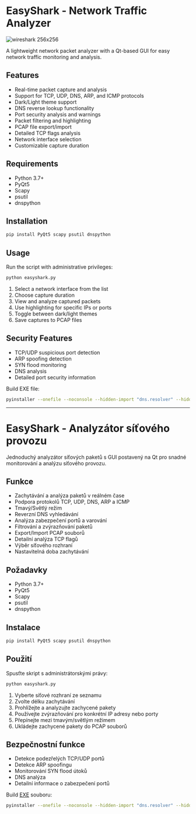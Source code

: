# EasyShark - Network Traffic Analyzer

![wireshark 256x256](https://github.com/user-attachments/assets/9fb25903-7977-4ebb-afb4-4fdb57924fee)


A lightweight network packet analyzer with a Qt-based GUI for easy network traffic monitoring and analysis.

## Features

- Real-time packet capture and analysis
- Support for TCP, UDP, DNS, ARP, and ICMP protocols
- Dark/Light theme support
- DNS reverse lookup functionality
- Port security analysis and warnings
- Packet filtering and highlighting
- PCAP file export/import
- Detailed TCP flags analysis
- Network interface selection
- Customizable capture duration

## Requirements

- Python 3.7+
- PyQt5
- Scapy
- psutil
- dnspython

## Installation

```bash
pip install PyQt5 scapy psutil dnspython
```

## Usage

Run the script with administrative privileges:

```bash
python easyshark.py
```

1. Select a network interface from the list
2. Choose capture duration
3. View and analyze captured packets
4. Use highlighting for specific IPs or ports
5. Toggle between dark/light themes
6. Save captures to PCAP files

## Security Features

- TCP/UDP suspicious port detection
- ARP spoofing detection
- SYN flood monitoring
- DNS analysis
- Detailed port security information

Build EXE file:
```bash
pyinstaller --onefile --noconsole --hidden-import "dns.resolver" --hidden-import "dn.reversename" --hidden-import "psutils" --hidden-import "cryptography" --hidden-import "scapy.layers.inet" --hidden-import "scapy.layers.dns" --hidden-import "scapy.layers.l2" --hidden-import "scapy.utils" --add-data "C:\Python312\Lib\site-packages\dns\*;dns" --icon=easyshark.ico .\easyshark.py
```

---

# EasyShark - Analyzátor síťového provozu

Jednoduchý analyzátor síťových paketů s GUI postavený na Qt pro snadné monitorování a analýzu síťového provozu.

## Funkce

- Zachytávání a analýza paketů v reálném čase
- Podpora protokolů TCP, UDP, DNS, ARP a ICMP
- Tmavý/Světlý režim
- Reverzní DNS vyhledávání
- Analýza zabezpečení portů a varování
- Filtrování a zvýrazňování paketů
- Export/Import PCAP souborů
- Detailní analýza TCP flagů
- Výběr síťového rozhraní
- Nastavitelná doba zachytávání

## Požadavky

- Python 3.7+
- PyQt5
- Scapy
- psutil
- dnspython

## Instalace

```bash
pip install PyQt5 scapy psutil dnspython
```

## Použití

Spusťte skript s administrátorskými právy:

```bash
python easyshark.py
```

1. Vyberte síťové rozhraní ze seznamu
2. Zvolte délku zachytávání
3. Prohlížejte a analyzujte zachycené pakety
4. Používejte zvýrazňování pro konkrétní IP adresy nebo porty
5. Přepínejte mezi tmavým/světlým režimem
6. Ukládejte zachycené pakety do PCAP souborů

## Bezpečnostní funkce

- Detekce podezřelých TCP/UDP portů
- Detekce ARP spoofingu
- Monitorování SYN flood útoků
- DNS analýza
- Detailní informace o zabezpečení portů

Build [EXE](https://stefula.cz/apps/easyshark/easyshark_v004.exe) souboru:
```bash
pyinstaller --onefile --noconsole --hidden-import "dns.resolver" --hidden-import "dn.reversename" --hidden-import "psutils" --hidden-import "cryptography" --hidden-import "scapy.layers.inet" --hidden-import "scapy.layers.dns" --hidden-import "scapy.layers.l2" --hidden-import "scapy.utils" --add-data "C:\Python312\Lib\site-packages\dns\*;dns" --icon=easyshark.ico .\easyshark.py
```
